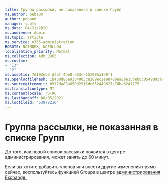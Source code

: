 ```yaml
---
title: Группа рассылки, не показанная в списке Групп
ms.author: pebaum
author: pebaum
manager: scotv
ms.date: 04/21/2020
ms.audience: Admin
ms.topic: article
ms.service: o365-administration
ROBOTS: NOINDEX, NOFOLLOW
localization_priority: Normal
ms.collection: Adm_O365
ms.custom:
- "13"
- "2"
ms.assetid: 7d193eb3-dfaf-4be8-a03c-151905a1e9f1
ms.openlocfilehash: 1b430d86a9384005ca389ec2e98708ea2be15beb8c0549093acb829f90189d38
ms.sourcegitcommit: b5f7da89a650d2915dc652449623c78be6247175
ms.translationtype: MT
ms.contentlocale: ru-RU
ms.lasthandoff: 08/05/2021
ms.locfileid: "53978210"
---
```

# <a name="distribution-group-not-showing-in-groups-list"></a>Группа рассылки, не показанная в списке Групп

До того, как новый список рассылки появится в центре администрирования, может занять до 60 минут.
  
Если вы хотите добавить членов или внести другие изменения прямо сейчас, воспользуйтесь функцией Groups в центре [администрирования Exchange.](https://outlook.office365.com/ecp/?rfr=Admin_o365&amp;exsvurl=1)
  